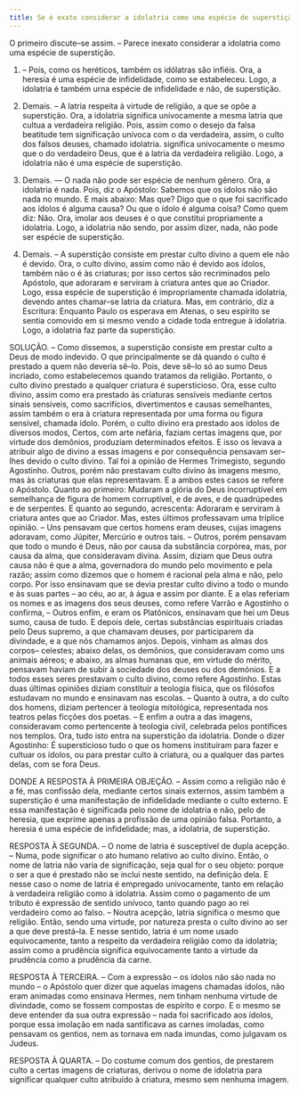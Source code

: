 ```yaml
---
title: Se é exato considerar a idolatria como uma espécie de superstição
---
```


O primeiro discute–se assim. – Parece inexato considerar a idolatria como uma espécie de superstição.  

1. – Pois, como os heréticos, também os idólatras são infiéis. Ora, a heresia é uma espécie de infidelidade, como se estabeleceu. Logo, a idolatria é também urna espécie de infidelidade e não, de superstição.  

2. Demais. – A latria respeita à virtude de religião, a que se opõe a superstição. Ora, a idolatria significa univocamente a mesma latria que cultua a verdadeira religião. Pois, assim como o desejo da falsa beatitude tem significação unívoca com o da verdadeira, assim, o culto dos falsos deuses, chamado idolatria. significa univocamente o mesmo que o do verdadeiro Deus, que é a latria da verdadeira religião. Logo, a idolatria não é uma espécie de superstição.  

3. Demais. –– O nada não pode ser espécie de nenhum gênero. Ora, a idolatria é nada. Pois, diz o Apóstolo: Sabemos que os ídolos não são nada no mundo. E mais abaixo: Mas que? Digo que o que foi sacrificado aos ídolos é alguma causa? Ou que o ídolo é alguma coisa? Como quem diz: Não. Ora, imolar aos deuses é o que constitui propriamente a idolatria. Logo, a idolatria não sendo, por assim dizer, nada, não pode ser espécie de superstição.  

4. Demais. – A superstição consiste em prestar culto divino a quem ele não é devido. Ora, o culto divino, assim como não é devido aos ídolos, também não o é às criaturas; por isso certos são recriminados pelo Apóstolo, que adoraram e serviram à criatura antes que ao Criador. Logo, essa espécie de superstição é impropriamente chamada idolatria, devendo antes chamar–se latria da criatura.  Mas, em contrário, diz a Escritura: Enquanto Paulo os esperava em Atenas, o seu espírito se sentia comovido em si mesmo vendo a cidade toda entregue à idolatria. Logo, a idolatria faz parte da superstição.  

SOLUÇÃO. – Como dissemos, a superstição consiste em prestar culto a Deus de modo indevido. O que principalmente se dá quando o culto é prestado a quem não deveria sê–lo. Pois, deve sê–lo só ao sumo Deus incriado, como estabelecemos quando tratamos da religião. Portanto, o culto divino prestado a qualquer criatura é supersticioso.  Ora, esse culto divino, assim como era prestado às criaturas sensíveis mediante certos sinais sensíveis, como sacrifícios, divertimentos e causas semelhantes, assim também o era à criatura representada por uma forma ou figura sensível, chamada ídolo. Porém, o culto divino era prestado aos ídolos de diversos modos, Certos, com arte nefária, faziam certas imagens que, por virtude dos demônios, produziam determinados efeitos. E isso os levava a atribuir algo de divino a essas imagens e por consequência pensavam ser–lhes devido o culto divino. Tal foi a opinião de Hermes Trimegisto, segundo Agostinho. Outros, porém não prestavam culto divino às imagens mesmo, mas às criaturas que elas representavam. E a ambos estes casos se refere o Apóstolo. Quanto ao primeiro: Mudaram a glória do Deus incorruptível em semelhança de figura de homem corruptível, e de aves, e de quadrúpedes e de serpentes. E quanto ao segundo, acrescenta: Adoraram e serviram à criatura antes que ao Criador.  Mas, estes últimos professavam uma tríplice opinião. – Uns pensavam que certos homens eram deuses, cujas imagens adoravam, como Júpiter, Mercúrio e outros tais. – Outros, porém pensavam que todo o mundo é Deus, não por causa da substância corpórea, mas, por causa da alma, que consideravam divina. Assim, diziam que Deus outra causa não é que a alma, governadora do mundo pelo movimento e pela razão; assim como dizemos que o homem é racional pela alma e não, pelo corpo. Por isso ensinavam que se devia prestar culto divino a todo o mundo e às suas partes – ao céu, ao ar, à água e assim por diante. E a elas referiam os nomes e as imagens dos seus deuses, como refere Varrão e Agostinho o confirma, – Outros enfim, e eram os Platônicos, ensinavam que hei um Deus sumo, causa de tudo. E depois dele, certas substâncias espirituais criadas pelo Deus supremo, a que chamavam deuses, por participarem da divindade, e a que nós chamamos anjos. Depois, vinham as almas dos corpos– celestes; abaixo delas, os demônios, que consideravam como uns animais aéreos; e abaixo, as almas humanas que, em virtude do mérito, pensavam haviam de subir à sociedade dos deuses ou dos demónios. E a todos esses seres prestavam o culto divino, como refere Agostinho.  Estas duas últimas opiniões diziam constituir a teologia física, que os filósofos estudavam no mundo e ensinavam nas escolas. – Quanto à outra, a do culto dos homens, diziam pertencer à teologia mitológica, representada nos teatros pelas ficções dos poetas. – E enfim a outra a das imagens, consideravam como pertencente à teologia civil, celebrada pelos pontífices nos templos.  Ora, tudo isto entra na superstição da idolatria. Donde o dizer Agostinho: É supersticioso tudo o que os homens instituíram para fazer e cultuar os ídolos, ou para prestar culto à criatura, ou a qualquer das partes delas, com se fora Deus.  

DONDE A RESPOSTA À PRIMEIRA OBJEÇÃO. – Assim como a religião não é a fé, mas confissão dela, mediante certos sinais externos, assim também a superstição é uma manifestação de infidelidade mediante o culto externo. E essa manifestação é significada pelo nome de idolatria e não, pelo de heresia, que exprime apenas a profissão de uma opinião falsa. Portanto, a heresia é uma espécie de infidelidade; mas, a idolatria, de superstição.  

RESPOSTA À SEGUNDA. – O nome de latria é susceptível de dupla acepção. – Numa, pode significar o ato humano relativo ao culto divino. Então, o nome de latria não varia de significação, seja qual for o seu objeto: porque o ser a que é prestado não se inclui neste sentido, na definição dela. E nesse caso o nome de latria é empregado univocamente, tanto em relação à verdadeira religião como à idolatria. Assim como o pagamento de um tributo é expressão de sentido unívoco, tanto quando pago ao rei verdadeiro como ao falso. – Noutra acepção, latria significa o mesmo que religião. Então, sendo uma virtude, por natureza presta o culto divino ao ser a que deve prestá–la. E nesse sentido, latria é um nome usado equivocamente, tanto a respeito da verdadeira religião como da idolatria; assim como a prudência significa equivocamente tanto a virtude da prudência como a prudência da carne.  

RESPOSTA À TERCEIRA. – Com a expressão – os ídolos não são nada no mundo – o Apóstolo quer dizer que aquelas imagens chamadas ídolos, não eram animadas como ensinava Hermes, nem tinham nenhuma virtude de divindade, como se fossem compostas de espírito e corpo. E o mesmo se deve entender da sua outra expressão – nada foi sacrificado aos ídolos, porque essa imolação em nada santificava as carnes imoladas, como pensavam os gentios, nem as tornava em nada imundas, como julgavam os Judeus. 

RESPOSTA À QUARTA. – Do costume comum dos gentios, de prestarem culto a certas imagens de criaturas, derivou o nome de idolatria para significar qualquer culto atribuído à criatura, mesmo sem nenhuma imagem.